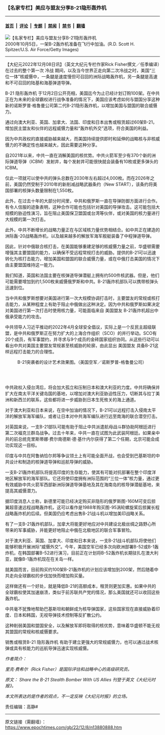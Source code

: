 ### 【名家专栏】美应与盟友分享B-21隐形轰炸机

---

#### [首页](../../../..?n13880888) &nbsp;|&nbsp; [评论](../../../../../epoch-comment?n13880888) &nbsp;|&nbsp; [专题](../../../../../epoch-special?n13880888) &nbsp;|&nbsp; [禁闻](../../../../../epoch-news?n13880888) &nbsp;|&nbsp; [禁书](../../../../../books?n13880888) &nbsp;|&nbsp; [翻墙](https://github.com/gfw-breaker/nogfw/blob/master/README.md?n13880888)


<div><img alt="【名家专栏】美应与盟友分享B-21隐形轰炸机" class="attachment-djy_600_400 size-djy_600_400 wp-post-image" src="https://i.epochtimes.com/assets/uploads/2022/12/id13880893-GettyImages-1843840-700x420-600x400.jpg"/>
<div class="caption">
 2000年10月5日，一架B-2轰炸机准备在飞行中加油。(R.D. Scott H. Spitzer/U.S. Air Force/Getty Images)
</div></div><hr/><div class="post_content" id="artbody" itemprop="articleBody">
 <!-- article content begin -->
 <p>
  【大纪元2022年12月08日讯】（英文大纪元专栏作家Rick Fisher撰文／任季编译）在过去的整个第一次
  <ok href="https://www.epochtimes.com/gb/tag/%E5%86%B7%E6%88%98.html">
   冷战
  </ok>
  期间，以及当今世界正走向第二次冷战之时，美国“三位一体”核威慑中，一条腿是速度慢但可召回的洲际战略轰炸机，另一条腿是高速和不可召回的陆基和海基弹道导弹。
 </p>
 <p>
  B-21
  <ok href="https://www.epochtimes.com/gb/tag/%E9%9A%90%E5%BD%A2%E8%BD%B0%E7%82%B8%E6%9C%BA.html">
   隐形轰炸机
  </ok>
  于12月2日公开亮相，美国迄今为止已经计划订购100架。在中共正在为未来的全球霸权进行战争准备的情况下，美国应该考虑如何与盟国分享这种新的诺斯罗普‧格鲁曼公司第二代B-21隐形轰炸机，以增加美国与盟国的联合威慑力。
 </p>
 <p>
  通过向澳大利亚、英国、加拿大、法国、印度和日本出售或租赁超过60架B-21，增加民主盟友和伙伴的远程威慑力量和“轰炸机外交”选项，符合美国的利益。
 </p>
 <p>
  因为中共政权的直接威胁越来越大，而美国持续提供即时和延伸的战略核与非核威慑力的不确定性也越来越大，因此需要这种分享。
 </p>
 <p>
  自2021年以来，中共一直在消解美国的核优势。中共火箭军至少有370个新的洲际弹道导弹（ICBM）发射井，每个发射井可能很快就会装备有10枚或更多弹头的ICBM。
 </p>
 <p>
  仅此一项就可以使中共的弹头总数在2030年左右超过4,000枚。而在2026年之前，美国仍然受制于2010年的新削减战略武器条约（New START），该条约将美国部署的核弹头数量限制在1,550枚。
 </p>
 <p>
  此外，在过去十年的大部分时间里，中共和俄罗斯一直在导弹防御方面进行合作。有令人信服的迹象表明，这种合作可能也包括针对美国的导弹攻击。这可能包括大规模的胁迫性演习，旨在阻止美国保卫盟国或台湾等伙伴，或对美国的核力量进行大规模的第一次打击。
 </p>
 <p>
  此外，中共不断增长的战略力量正在与区域核力量优势相结合。如中共正在建造的洲际轰-20战略轰炸机，以及越来越多的解放军海军舰艇装备了中程弹道导弹。
 </p>
 <p>
  因此，针对中俄联合核打击，在美国能够重建足够的核威慑力量之前，华盛顿需要增强其主要盟国的能力，以确保不受远程常规打击的威胁。提供的B-21可以迅速转化为核打击能力，增加美国和盟国的联合威慑力量，或在中俄打击美国的情况下由主要盟国维持这一能力。
 </p>
 <p>
  我们知道，英国和法国主要在核弹道导弹潜艇上拥有约500件核武器。但是，他们可能需要增加到约1,500枚来威慑俄罗斯和中共。B-21轰炸机部队可以携带核弹头迅速到位。
 </p>
 <p>
  当中共和俄罗斯想要对美国进行第一次大规模协调打击时，主要盟友的常规或核打击能力，从某种程度上有助于阻止中俄做出这种决定。因为中共和俄罗斯如果决定对美国进行第一次打击时使用核力量，可能面临来自
  <ok href="https://www.epochtimes.com/gb/tag/%E7%BE%8E%E5%9B%BD%E7%9B%9F%E5%8F%8B.html">
   美国盟友
  </ok>
  B-21轰炸机超出中俄承受能力的攻击。
 </p>
 <p>
  中共领导人习近平推动的2022年4月全球安全倡议，实际上是一个反民主超级联盟，是中共和俄罗斯正在努力扩大的上海合作组织（SCO）的并行举动。SCO有20个成员，有军事盟约，并寻求与9个成员的金砖国家组织协同。从这些行动可以看出中共对美国主要盟友常规甚至核威胁的轮廓，由此显出
  <ok href="https://www.epochtimes.com/gb/tag/%E7%BE%8E%E5%9B%BD%E7%9B%9F%E5%8F%8B.html">
   美国盟友
  </ok>
  具备B-21这样远程打击能力的合理性。
 </p>
 <figure aria-describedby="caption-attachment-13880908" class="wp-caption aligncenter" id="attachment_13880908" style="width: 600px">
  <ok href="https://i.epochtimes.com/assets/uploads/2022/12/id13880908-B-21-graphic.jpg" target="_blank">
   <img alt="" class="size-large wp-image-13880908" src="https://i.epochtimes.com/assets/uploads/2022/12/id13880908-B-21-graphic-600x338.jpg"/>
  </ok>
  <br/><figcaption class="wp-caption-text" id="caption-attachment-13880908">
   B-21突袭者的设计艺术效果图。（美国空军／诺斯罗普-格鲁曼公司）
  </figcaption><br/>
 </figure><br/>
 <p>
  中共政权入侵台湾后，将会加大孤立和压制日本和澳大利亚的力度。中共将确保并扩大在南太平洋关键岛国的基地，以增加对澳大利亚胁迫性压力，切断其与拉丁美洲和新西兰的联系，这些都将进一步威胁到日本生死攸关的海上通道。
 </p>
 <p>
  对于澳大利亚和日本来说，在空中加油的情况下，B-21可以远程打击入侵南太平洋的解放军海军编队，或者让日本对中共海军编队进行远至南海的联合潜空打击。
 </p>
 <p>
  对英国来说，一支B-21部队可能有助于阻止中共派遣航母战斗群协助阿根廷进行第二次福克兰群岛战争。过去十年来，中共一直在试图为此武装阿根廷。如果亲中共的前总统克里斯蒂娜‧费尔南德斯‧德‧基什内尔获得了第二个任期，北京可能会成功实现这一目标。
 </p>
 <p>
  印度与中共在阿鲁纳恰尔邦等争议领土上有可能全面开战，也会受到巴基斯坦的中共设计和制造的核弹道导弹和巡航导弹的威胁。
 </p>
 <p>
  一支B-21轰炸机部队将提高印度的生存能力，使其有可能对抗部署在整个印度洋地区解放军的海军部队。它还将使印度拥有洲际范围的“三位一体”核力量，通过更有效威胁中共火箭军西部新洲际弹道导弹基地及其在海南岛的核导弹潜艇基地，来提高其威慑潜力。
 </p>
 <p>
  据印度消息人士称，新德里可能已经决定购买非隐形的俄罗斯图-160M可变后掠翼超音速远程战略轰炸机，这可以看作是1988年购买图-95涡轮螺旋桨后掠翼长程战略轰炸机的后续。但美国仍应考虑出售B-21战斗机以增加美印战略关系。
 </p>
 <p>
  有了一支B-21轰炸机部队，加拿大将能更好地应对中共建设北极丝绸之路野心所带来的军事威胁，并能更好地阻止中俄在北极地区的联合军事冒险。
 </p>
 <p>
  对于澳大利亚、英国、加拿大、印度和日本来说，一支B-21战斗机部队将使他们能够积极开展洲际“威慑外交”。今年，美国空军已经多次向欧洲部署B-52或B-1轰炸机，在韩国部署B-52进行演习，目前正在计划将B-52轰炸机长期驻扎在澳大利亚，就像B-1轰炸机现在在关岛一样。
 </p>
 <p>
  就美国而言，目前购买约100架B-21轰炸机的计划应该增加到200架，然后随着中共走向全球霸权的步伐加快而增加购买量。
 </p>
 <p>
  这样做还有一个好处，就是降低B-21的高额成本，租赁则更加实惠。如果中共的全球霸权使其加速崩溃，类似于前苏联共产党的情况，那么美国就还可以收回这些轰炸机。
 </p>
 <p>
  中共毫不犹豫地帮助巴基斯坦和朝鲜成为核导弹国家，这些国家现在直接威胁着印度、日本和韩国，无视导弹技术控制等反扩散公约。
 </p>
 <p>
  这种削弱美国和盟国安全，以及解放军即将取得的核优势，意味着华盛顿不能无视其盟国的常规和核威慑要求。
 </p>
 <p>
  销售或租赁B-21
  <ok href="https://www.epochtimes.com/gb/tag/%E9%9A%90%E5%BD%A2%E8%BD%B0%E7%82%B8%E6%9C%BA.html">
   隐形轰炸机
  </ok>
  有助于建立更强大的常规威慑力，也可以通过战术核弹或具有核能力的巡航导弹迅速实现核威慑。
 </p>
 <p>
  <em>
   作者简介：
  </em>
 </p>
 <p>
  <em>
   里克‧费希尔（Rick Fisher）是国际评估和战略中心的高级研究员。
  </em>
 </p>
 <p>
  <em>
   原文：
   <ok href="https://www.theepochtimes.com/share-the-b-21-stealth-bomber-with-us-allies_4895399.html">
    Share the B-21 Stealth Bomber With US Allies
   </ok>
   刊登于英文《大纪元时报》。
  </em>
 </p>
 <p>
  <em>
   本文所表达的是作者的观点，不一定反映《大纪元时报》的立场。
  </em>
 </p>
 <p>
  责任编辑：高静#
 </p>
 <!-- article content end -->
 <div id="below_article_ad">
 </div>
</div>


---

原文链接（需翻墙）：https://www.epochtimes.com/gb/22/12/8/n13880888.htm